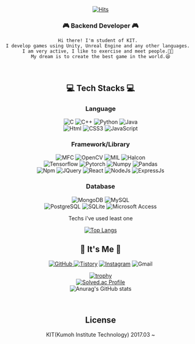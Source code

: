 
<!-- ![header](https://capsule-render.vercel.app/api?type=waving&color=FFA500&height=200&descAlign=50&fontAlign=50&section=header&text=LEEJISU&fontSize=65&fontColor=2E2E2E&animation=twinkling)  

![matrix](https://user-images.githubusercontent.com/11794584/184528890-6d77e011-d607-421c-9ce4-39d19d242491.gif) -->

<div align="center">

[![Hits](https://hits.seeyoufarm.com/api/count/incr/badge.svg?url=https%3A%2F%2Fgithub.com%2Fjisulee42%2Fhit-counter&count_bg=%23EF98D9&title_bg=%23555555&icon=&icon_color=%23E7E7E7&title=hits&edge_flat=false)](https://hits.seeyoufarm.com)
    
### 🎮 Backend Developer 🎮
    
    Hi there! I'm student of KIT.  
    I develop games using Unity, Unreal Engine and any other languages.  
    I am very active, I like to exercise and meet people.🦾🥂  
    My dream is to create the best game in the world.😆
<br/>
    
## 💻 Tech Stacks 💻
### Language
<img alt="C" src="https://img.shields.io/badge/C-A8B9CC.svg?&style=for-the-badge&logo=C&logoColor=white"/>
<img alt="C++" src ="https://img.shields.io/badge/C++-00599C.svg?&style=for-the-badge&logo=C%2B%2B&logoColor=white"/>  
<img alt="Python" src="https://img.shields.io/badge/Python-3776AB.svg?&style=for-the-badge&logo=Python&logoColor=white"/>
<img alt="Java" src ="https://img.shields.io/badge/JAVA-007396.svg?&style=for-the-badge&logo=Java&logoColor=white"/> </br>
<img alt="Html" src ="https://img.shields.io/badge/HTML-E34F26.svg?&style=for-the-badge&logo=HTML5&logoColor=white"/> 
<img alt="CSS3" src ="https://img.shields.io/badge/CSS3-FF9933.svg?&style=for-the-badge&logo=CSS3&logoColor=white"/>  
<img alt="JavaScript" src ="https://img.shields.io/badge/JavaScript-F7DF1E.svg?&style=for-the-badge&logo=JavaScript&logoColor=white"/>

### Framework/Library   
<img alt="MFC" src ="https://img.shields.io/badge/MFC-5E5E5E.svg?&style=for-the-badge&logo=MFC&logoColor=white"/> 
<img alt="OpenCV" src ="https://img.shields.io/badge/OpenCV-blue.svg?&style=for-the-badge&logo=OpenCV&logoColor=white"/> 
<img alt="MIL" src ="https://img.shields.io/badge/mil-yellow.svg?&style=for-the-badge&logo=MIL&logoColor=white"/>
<img alt="Halcon" src ="https://img.shields.io/badge/Halcon-000066.svg?&style=for-the-badge&logo=Halcon&logoColor=white"/> </br>
<img alt="Tensorflow" src ="https://img.shields.io/badge/Tensorflow-orange.svg?&style=for-the-badge&logo=Tensorflow&logoColor=white"/>
<img alt="Pytorch" src ="https://img.shields.io/badge/Pytorch-CB3837.svg?&style=for-the-badge&logo=Pytorch&logoColor=white"/>
<img alt="Numpy" src ="https://img.shields.io/badge/Numpy-013243.svg?&style=for-the-badge&logo=Numpy&logoColor=white"/>
<img alt="Pandas" src ="https://img.shields.io/badge/Pandas-150458.svg?&style=for-the-badge&logo=Pandas&logoColor=white"/> </br>   
<img alt="Npm" src ="https://img.shields.io/badge/npm-CB3837.svg?&style=for-the-badge&logo=npm&logoColor=white"/>
<img alt="JQuery" src ="https://img.shields.io/badge/JQuery-0769AD.svg?&style=for-the-badge&logo=JQuery&logoColor=white"/> 
<img alt="React" src ="https://img.shields.io/badge/React-61DAFB.svg?&style=for-the-badge&logo=React&logoColor=white"/>  
<img alt="NodeJs" src="https://img.shields.io/badge/Node.js-339933?style=for-the-badge&logo=Node.js&logoColor=white"/>
<img alt="ExpressJs" src="https://img.shields.io/badge/Express.js-A8B9CC?style=for-the-badge&logo=Node.js&logoColor=white"/>     
<br/>

### Database
<img alt="MongoDB" src="https://img.shields.io/badge/MongoDB-47A248?style=for-the-badge&logo=MongoDB&logoColor=white"/>
<img alt="MySQL" src="https://img.shields.io/badge/MySQL-4479A1?style=for-the-badge&logo=MySQL&logoColor=white"/> </br>
<img alt="PostgreSQL" src="https://img.shields.io/badge/PostgreSQL-003B57?style=for-the-badge&logo=PostgreSQL&logoColor=white"/> 
<img alt="SQLite" src="https://img.shields.io/badge/SQLite-4169E1?style=for-the-badge&logo=SQLite&logoColor=white"/> 
<img alt="Microsoft Access" src="https://img.shields.io/badge/Microsoft Access-A4373A?style=for-the-badge&logo=Microsoft Access&logoColor=white"/> </br>

Techs i've used least one <br/> 


[![Top Langs](https://github-readme-stats.vercel.app/api/top-langs/?username=jisulee42&layout=compact)](https://github.com/anuraghazra/github-readme-stats)
<br/>


## 🌹 It's Me 🌹
<a href = "https://github.com/jisulee42"><img alt="GitHub" src ="https://img.shields.io/badge/GitHub-181717.svg?&style=for-the-badge&logo=GitHub&logoColor=white"/>
</a> <a href = "https://kimasill.tistory.com/"> <img alt="Tistory" src ="https://img.shields.io/badge/Tistory-orange.svg?&style=for-the-badge"/></a>
</a> <a href = "https://instagram.com/kimasill"> <img alt="Instagram" src ="https://img.shields.io/badge/Instagram-E4405F.svg?&style=for-the-badge&logo=Instagram&logoColor=white"/></a>
<img alt="Gmail" src 
="https://img.shields.io/badge/leejisu1584@gmail.com-EA4335.svg?&style=for-the-badge&logo=Gmail&logoColor=white"/>


[![trophy](https://github-profile-trophy.vercel.app/?username=jisulee42)](https://github.com/ryo-ma/github-profile-trophy) <br/>
[![Solved.ac Profile](http://mazassumnida.wtf/api/v2/generate_badge?boj=ljs3229)](https://solved.ac/ljs3229/) <br/>
![Anurag's GitHub stats](https://github-readme-stats.vercel.app/api?username=jisulee42&show_icons=true&theme=radical)<br/>

<br/>

## License

KIT(Kumoh Institute Technology) 2017.03 ~
</div>
